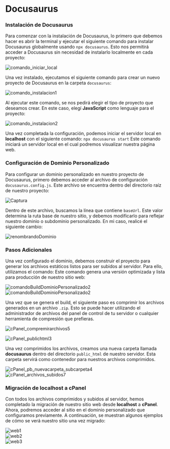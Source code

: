 # Docusaurus

### Instalación de Docusaurus

Para comenzar con la instalación de Docusaurus, lo primero que debemos hacer es abrir la terminal y ejecutar el siguiente comando para instalar Docusaurus globalmente usando `npx docusaurus`. Esto nos permitirá acceder a Docusaurus sin necesidad de instalarlo localmente en cada proyecto:

![comando_iniciar_local](https://github.com/user-attachments/assets/5ed50bc5-6500-4658-813e-59eb15a057ff)

Una vez instalado, ejecutamos el siguiente comando para crear un nuevo proyecto de Docusaurus en la carpeta `docusaurus`:

![comando_instalacion1](https://github.com/user-attachments/assets/dec33dfe-6536-47f7-815a-c3bb567a8f4b)

Al ejecutar este comando, se nos pedirá elegir el tipo de proyecto que deseamos crear. En este caso, elegí **JavaScript** como lenguaje para el proyecto:

![comando_instalacion2](https://github.com/user-attachments/assets/aa08e69e-b05b-4d26-9017-8d05bc3854a5)

Una vez completada la configuración, podemos iniciar el servidor local en **localhost** con el siguiente comando: `npx docusaurus start`
Este comando iniciará un servidor local en el cual podremos visualizar nuestra página web.

### Configuración de Dominio Personalizado

Para configurar un dominio personalizado en nuestro proyecto de Docusaurus, primero debemos acceder al archivo de configuración `docusaurus.config.js`. Este archivo se encuentra dentro del directorio raíz de nuestro proyecto:

![Captura](https://github.com/user-attachments/assets/b6369d9e-6342-4020-ba3e-a82abd368cc3)

Dentro de este archivo, buscamos la línea que contiene `baseUrl`. Este valor determina la ruta base de nuestro sitio, y debemos modificarlo para reflejar nuestro dominio o subdominio personalizado. En mi caso, realicé el siguiente cambio:

![renombrandoDominio](https://github.com/user-attachments/assets/b0dfa231-5751-4b6e-8199-58b10dab2d9c)

### Pasos Adicionales

Una vez configurado el dominio, debemos construir el proyecto para generar los archivos estáticos listos para ser subidos al servidor. Para ello, utilizamos el comando:
Este comando genera una versión optimizada y lista para producción de nuestro sitio web:

![comandoBuildDominioPersonalizado2](https://github.com/user-attachments/assets/fe07bdca-775c-4bc7-b439-b2a130e4559f)  
![comandoBuildDominioPersonalizado2](https://github.com/user-attachments/assets/e4775a77-7111-4972-b705-ba89f2ab226d)

Una vez que se genera el build, el siguiente paso es comprimir los archivos generados en un archivo `.zip`. Esto se puede hacer utilizando el administrador de archivos del panel de control de tu servidor o cualquier herramienta de compresión que prefieras.

![cPanel_compremirarchivos5](https://github.com/user-attachments/assets/c6f2fe97-4c2e-4805-be30-85d11cd5d843)

![cPanel_publichtml3](https://github.com/user-attachments/assets/12c4be10-541a-4aec-a61d-c9047c5bc0ca)

Una vez comprimidos los archivos, creamos una nueva carpeta llamada **docusaurus** dentro del directorio `public_html` de nuestro servidor. Esta carpeta servirá como contenedor para nuestros archivos comprimidos.

![cPanel_pb_nuevacarpeta_subcarpeta4](https://github.com/user-attachments/assets/e098ad8b-8dc2-43fc-ac42-60eeaff933cc)  
![cPanel_archivos_subidos7](https://github.com/user-attachments/assets/fed41f58-44a8-41c1-bd09-7fcbef5be37d)

### Migración de localhost a cPanel
Con todos los archivos comprimidos y subidos al servidor, hemos completado la migración de nuestro sitio web desde **localhost** a **cPanel**. Ahora, podremos acceder al sitio en el dominio personalizado que configuramos previamente.
A continuación, se muestran algunos ejemplos de cómo se verá nuestro sitio una vez migrado:

![web1](https://github.com/user-attachments/assets/3f6e910d-1d73-4d07-a85b-5951920b0ad4)  
![web2](https://github.com/user-attachments/assets/01454d13-6f76-46bd-8890-671352591e18)  
![web3](https://github.com/user-attachments/assets/24975b4f-0ea8-4fd5-8791-4848225424af)
